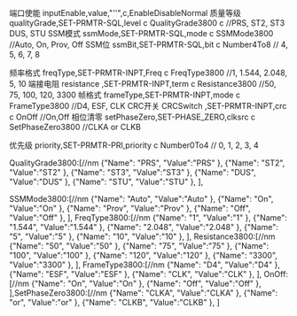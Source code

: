
 <!-- "valueCommand": { "disable": "SET-DIS", "enable": "SET-EN" } -->


端口使能 inputEnable,value,"''",c,EnableDisableNormal
质量等级 qualityGrade,SET-PRMTR-SQL,level  c QualityGrade3800 c //PRS, ST2, ST3 DUS, STU
SSM模式 ssmMode,SET-PRMTR-SQL,mode c SSMMode3800 //Auto, On, Prov, Off
SSM位 ssmBit,SET-PRMTR-SQL,bit  c Number4To8  // 4, 5, 6, 7, 8

频率格式 freqType,SET-PRMTR-INPT,Freq c FreqType3800 //1, 1.544, 2.048, 5, 10
端接电阻 resistance ,SET-PRMTR-INPT,term c Resistance3800  //50, 75, 100, 120, 3300
帧格式 frameType,SET-PRMTR-INPT,mode c FrameType3800  //D4, ESF, CLK
CRC开关 CRCSwitch ,SET-PRMTR-INPT,crc c OnOff //On,Off
相位清零 setPhaseZero,SET-PHASE_ZERO,clksrc c SetPhaseZero3800 //CLKA or CLKB

优先级 priority,SET-PRMTR-PRI,priority c Number0To4  // 0, 1, 2, 3, 4



 QualityGrade3800:[//nm
{"Name": "PRS", "Value":"PRS" },
{"Name": "ST2", "Value":"ST2" },
{"Name": "ST3", "Value":"ST3" },
{"Name": "DUS", "Value":"DUS" },
{"Name": "STU", "Value":"STU" },
],


 SSMMode3800:[//nm
{"Name": "Auto", "Value":"Auto" },
{"Name": "On", "Value":"On" },
{"Name": "Prov", "Value":"Prov" },
{"Name": "Off", "Value":"Off" },
],
 FreqType3800:[//nm
{"Name": "1", "Value":"1" },
{"Name": "1.544", "Value":"1.544" },
{"Name": "2.048", "Value":"2.048" },
{"Name": "5", "Value":"5" },
{"Name": "10", "Value":"10" },
],
 Resistance3800:[//nm
{"Name": "50", "Value":"50" },
{"Name": "75", "Value":"75" },
{"Name": "100", "Value":"100" },
{"Name": "120", "Value":"120" },
{"Name": "3300", "Value":"3300" },
],
 FrameType3800:[//nm
{"Name": "D4", "Value":"D4" },
{"Name": "ESF", "Value":"ESF" },
{"Name": "CLK", "Value":"CLK" },
], 
 OnOff:[//nm
{"Name": "On", "Value":"On" },
{"Name": "Off", "Value":"Off" },
],SetPhaseZero3800:[//nm
{"Name": "CLKA", "Value":"CLKA" },
{"Name": "or", "Value":"or" },
{"Name": "CLKB", "Value":"CLKB" },
]